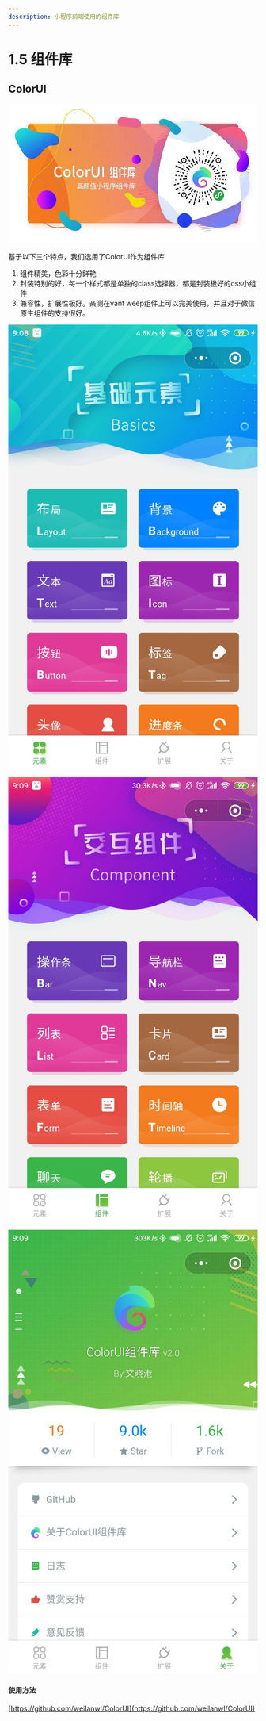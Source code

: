 ```yaml
---
description: 小程序前端使用的组件库
---
```


# 1.5 组件库

## ColorUI

![](../.gitbook/assets/y-yqf-xusdff1bso-b-0-1-e.jpg)

基于以下三个特点，我们选用了ColorUI作为组件库

1. 组件精美，色彩十分鲜艳
2. 封装特别的好，每一个样式都是单独的class选择器，都是封装极好的css小组件
3. 兼容性，扩展性极好。亲测在vant weep组件上可以完美使用，并且对于微信原生组件的支持很好。

![](../.gitbook/assets/eab1aec346a5eac7d5a49ac21bb1d639.jpg)

![](../.gitbook/assets/decacc252afa20699d8af60443a7f6fb.jpg)

![](../.gitbook/assets/9b0b2c7212d89514c047b9fb1ade0fe9.jpg)

#### 使用方法

[https://github.com/weilanwl/ColorUI](https://github.com/weilanwl/ColorUI)



